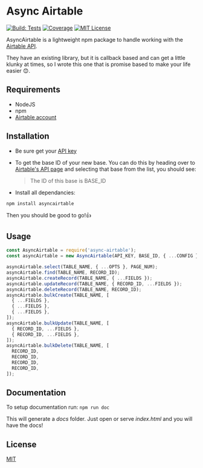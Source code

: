 # Async Airtable

[![Build: Tests](https://img.shields.io/github/workflow/status/GV14982/async-airtable/Tests?label=Tests&logo=jest&logoColor=white&style=flat)](https://github.com/gv14982/async-airtable/actions)
[![Coverage](https://img.shields.io/coveralls/github/GV14982/async-airtable?logo=coveralls&logoColor=white&style=flat)](https://coveralls.io/github/GV14982/async-airtable?branch=master)
[![MIT License](https://img.shields.io/github/license/GV14982/async-airtable?style=flat)](LICENSE.md)

AsyncAirtable is a lightweight npm package to handle working with the [Airtable API](https://airtable.com/api).

They have an existing library, but it is callback based and can get a little klunky at times, so I wrote this one that is promise based to make your life easier 😊.

## Requirements

- NodeJS
- npm
- [Airtable account](https://airtable.com/signup)

## Installation

- Be sure get your [API key](https://support.airtable.com/hc/en-us/articles/219046777-How-do-I-get-my-API-key-)

- To get the base ID of your new base. You can do this by heading over to [Airtable's API page](https://airtable.com/api) and selecting that base from the list, you should see:

  > The ID of this base is BASE_ID

- Install all dependancies:

```
npm install asyncairtable
```

Then you should be good to go!👍

## Usage

```javascript
const AsyncAirtable = require('async-airtable');
const asyncAirtable = new AsyncAirtable(API_KEY, BASE_ID, { ...CONFIG });

asyncAirtable.select(TABLE_NAME, { ...OPTS }, PAGE_NUM);
asyncAirtable.find(TABLE_NAME, RECORD_ID);
asyncAirtable.createRecord(TABLE_NAME, { ...FIELDS });
asyncAirtable.updateRecord(TABLE_NAME, { RECORD_ID, ...FIELDS });
asyncAirtable.deleteRecord(TABLE_NAME, RECORD_ID);
asyncAirtable.bulkCreate(TABLE_NAME, [
  { ...FIELDS },
  { ...FIELDS },
  { ...FIELDS },
]);
asyncAirtable.bulkUpdate(TABLE_NAME, [
  { RECORD_ID, ...FIELDS },
  { RECORD_ID, ...FIELDS },
]);
asyncAirtable.bulkDelete(TABLE_NAME, [
  RECORD_ID,
  RECORD_ID,
  RECORD_ID,
  RECORD_ID,
]);
```

## Documentation

To setup documentation run:
`npm run doc`

This will generate a _docs_ folder. Just open or serve _index.html_ and you will have the docs!

## License

[MIT](https://choosealicense.com/licenses/mit/)
